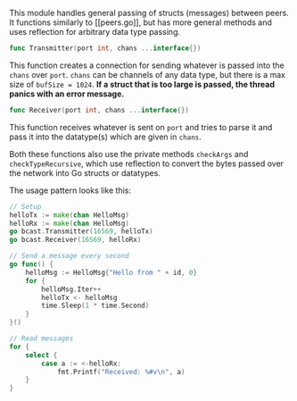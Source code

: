 This module handles general passing of structs (messages) between peers. It functions similarly to [[peers.go]], but has more general methods and uses reflection for arbitrary data type passing.

```go
func Transmitter(port int, chans ...interface{})
```
This function creates a connection for sending whatever is passed into the `chans` over `port`. `chans` can be channels of any data type, but there is a max size of `bufSize = 1024`. **If a struct that is too large is passed, the thread panics with an error message.** 

```go
func Receiver(port int, chans ...interface{})
```
This function receives whatever is sent on `port` and tries to parse it and pass it into the datatype(s) which are given in `chans`.

Both these functions also use the private methods `checkArgs` and `checkTypeRecursive`, which use reflection to convert the bytes passed over the network into Go structs or datatypes. 

The usage pattern looks like this:
```go
// Setup
helloTx := make(chan HelloMsg)
helloRx := make(chan HelloMsg)
go bcast.Transmitter(16569, helloTx)
go bcast.Receiver(16569, helloRx)

// Send a message every second
go func() {
	helloMsg := HelloMsg{"Hello from " + id, 0}
	for {
		helloMsg.Iter++
		helloTx <- helloMsg
		time.Sleep(1 * time.Second)
	}
}()

// Read messages
for {
	select {
		case a := <-helloRx:
			fmt.Printf("Received: %#v\n", a)
	}
}
```

